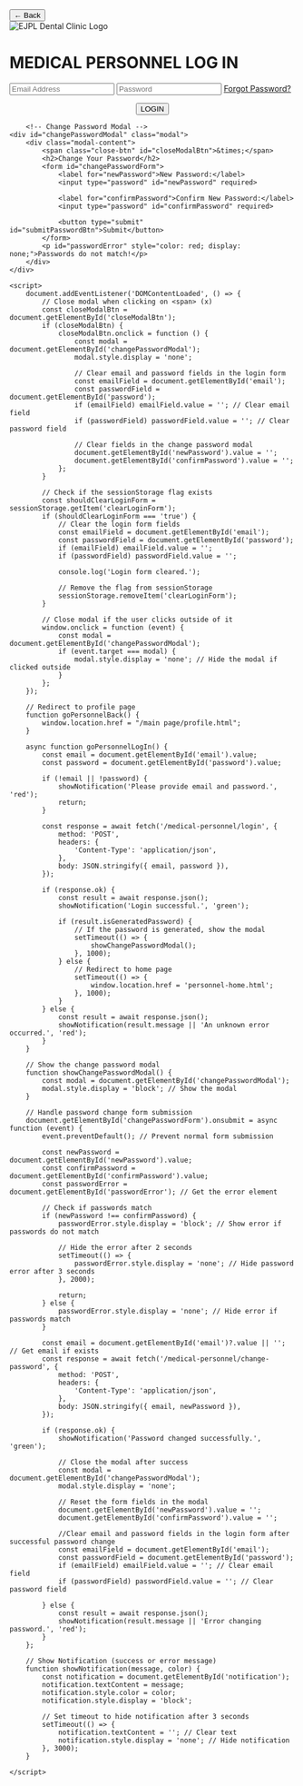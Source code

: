 <!DOCTYPE html>
<html lang="en">
<head>
    <meta charset="UTF-8">
    <meta name="viewport" content="width=device-width, initial-scale=1.0">
    <title>Medical Personnel Login - EJPL Dental Clinic</title>
    <link rel="stylesheet" href="../Medical Personnel/personnellogin.css">
</head>
<body>
    <div class="container">
        <button class="personnel-back-button" onclick="goPersonnelBack()">← Back</button>
        <div class="logo">
            <img src="../media/logo/EJPL.png" alt="EJPL Dental Clinic Logo">
        </div>
        <h1>MEDICAL PERSONNEL LOG IN</h1>
        <div class="login-form">
            <input type="email" id="email" placeholder="Email Address" class="input-field" required>
            <input type="password" id="password" placeholder="Password" class="input-field" required>
            <a href="forgotpassword-personnel.html" class="create-account-link"> Forgot Password?</a></p>
            <center><button class="login-button" onclick="goPersonnelLogIn()">LOGIN</button></center>
        </div>
        <div id="notification" style="text-align:center; margin-top:10px;"></div>
    </div>

        <!-- Change Password Modal -->
    <div id="changePasswordModal" class="modal">
        <div class="modal-content">
            <span class="close-btn" id="closeModalBtn">&times;</span>
            <h2>Change Your Password</h2>
            <form id="changePasswordForm">
                <label for="newPassword">New Password:</label>
                <input type="password" id="newPassword" required>
                
                <label for="confirmPassword">Confirm New Password:</label>
                <input type="password" id="confirmPassword" required>
                
                <button type="submit" id="submitPasswordBtn">Submit</button>
            </form>
            <p id="passwordError" style="color: red; display: none;">Passwords do not match!</p>
        </div>
    </div>

    <script>
        document.addEventListener('DOMContentLoaded', () => {
            // Close modal when clicking on <span> (x)
            const closeModalBtn = document.getElementById('closeModalBtn');
            if (closeModalBtn) {
                closeModalBtn.onclick = function () {
                    const modal = document.getElementById('changePasswordModal');
                    modal.style.display = 'none';

                    // Clear email and password fields in the login form
                    const emailField = document.getElementById('email');
                    const passwordField = document.getElementById('password');
                    if (emailField) emailField.value = ''; // Clear email field
                    if (passwordField) passwordField.value = ''; // Clear password field

                    // Clear fields in the change password modal
                    document.getElementById('newPassword').value = '';
                    document.getElementById('confirmPassword').value = '';
                };
            }

            // Check if the sessionStorage flag exists
            const shouldClearLoginForm = sessionStorage.getItem('clearLoginForm');
            if (shouldClearLoginForm === 'true') {
                // Clear the login form fields
                const emailField = document.getElementById('email');
                const passwordField = document.getElementById('password');
                if (emailField) emailField.value = '';
                if (passwordField) passwordField.value = '';

                console.log('Login form cleared.');

                // Remove the flag from sessionStorage
                sessionStorage.removeItem('clearLoginForm');
            }

            // Close modal if the user clicks outside of it
            window.onclick = function (event) {
                const modal = document.getElementById('changePasswordModal');
                if (event.target === modal) {
                    modal.style.display = 'none'; // Hide the modal if clicked outside
                }
            };
        });

        // Redirect to profile page
        function goPersonnelBack() {
            window.location.href = "/main page/profile.html";
        }

        async function goPersonnelLogIn() {
            const email = document.getElementById('email').value;
            const password = document.getElementById('password').value;

            if (!email || !password) {
                showNotification('Please provide email and password.', 'red');
                return;
            }

            const response = await fetch('/medical-personnel/login', {
                method: 'POST',
                headers: {
                    'Content-Type': 'application/json',
                },
                body: JSON.stringify({ email, password }),
            });

            if (response.ok) {
                const result = await response.json();
                showNotification('Login successful.', 'green');

                if (result.isGeneratedPassword) {
                    // If the password is generated, show the modal
                    setTimeout(() => {
                        showChangePasswordModal();
                    }, 1000);
                } else {
                    // Redirect to home page
                    setTimeout(() => {
                        window.location.href = 'personnel-home.html';
                    }, 1000);
                }
            } else {
                const result = await response.json();
                showNotification(result.message || 'An unknown error occurred.', 'red');
            }
        }

        // Show the change password modal
        function showChangePasswordModal() {
            const modal = document.getElementById('changePasswordModal');
            modal.style.display = 'block'; // Show the modal
        }

        // Handle password change form submission
        document.getElementById('changePasswordForm').onsubmit = async function (event) {
            event.preventDefault(); // Prevent normal form submission

            const newPassword = document.getElementById('newPassword').value;
            const confirmPassword = document.getElementById('confirmPassword').value;
            const passwordError = document.getElementById('passwordError'); // Get the error element

            // Check if passwords match
            if (newPassword !== confirmPassword) {
                passwordError.style.display = 'block'; // Show error if passwords do not match

                // Hide the error after 2 seconds
                setTimeout(() => {
                    passwordError.style.display = 'none'; // Hide password error after 3 seconds
                }, 2000);

                return;
            } else {
                passwordError.style.display = 'none'; // Hide error if passwords match
            }

            const email = document.getElementById('email')?.value || ''; // Get email if exists
            const response = await fetch('/medical-personnel/change-password', {
                method: 'POST',
                headers: {
                    'Content-Type': 'application/json',
                },
                body: JSON.stringify({ email, newPassword }),
            });

            if (response.ok) {
                showNotification('Password changed successfully.', 'green');
                
                // Close the modal after success
                const modal = document.getElementById('changePasswordModal');
                modal.style.display = 'none';

                // Reset the form fields in the modal
                document.getElementById('newPassword').value = '';
                document.getElementById('confirmPassword').value = '';

                //Clear email and password fields in the login form after successful password change
                const emailField = document.getElementById('email');
                const passwordField = document.getElementById('password');
                if (emailField) emailField.value = ''; // Clear email field
                if (passwordField) passwordField.value = ''; // Clear password field

            } else {
                const result = await response.json();
                showNotification(result.message || 'Error changing password.', 'red');
            }
        };

        // Show Notification (success or error message)
        function showNotification(message, color) {
            const notification = document.getElementById('notification');
            notification.textContent = message;
            notification.style.color = color;
            notification.style.display = 'block';

            // Set timeout to hide notification after 3 seconds
            setTimeout(() => {
                notification.textContent = ''; // Clear text
                notification.style.display = 'none'; // Hide notification
            }, 3000);
        }

    </script>      
</body>
</html>